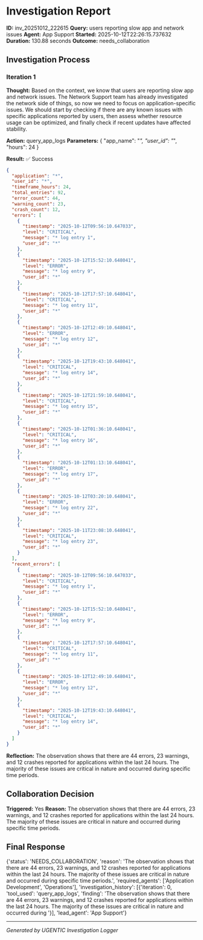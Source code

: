 # Investigation Report

**ID:** inv_20251012_222615
**Query:** users reporting slow app and network issues
**Agent:** App Support
**Started:** 2025-10-12T22:26:15.737632
**Duration:** 130.88 seconds
**Outcome:** needs_collaboration

## Investigation Process

### Iteration 1

**Thought:** Based on the context, we know that users are reporting slow app and network issues. The Network Support team has already investigated the network side of things, so now we need to focus on application-specific issues. We should start by checking if there are any known issues with specific applications reported by users, then assess whether resource usage can be optimized, and finally check if recent updates have affected stability.

**Action:** query_app_logs
**Parameters:** {
  "app_name": "*",
  "user_id": "*",
  "hours": 24
}

**Result:** ✅ Success
```json
{
  "application": "*",
  "user_id": "*",
  "timeframe_hours": 24,
  "total_entries": 92,
  "error_count": 44,
  "warning_count": 23,
  "crash_count": 12,
  "errors": [
    {
      "timestamp": "2025-10-12T09:56:10.647033",
      "level": "CRITICAL",
      "message": "* log entry 1",
      "user_id": "*"
    },
    {
      "timestamp": "2025-10-12T15:52:10.648041",
      "level": "ERROR",
      "message": "* log entry 9",
      "user_id": "*"
    },
    {
      "timestamp": "2025-10-12T17:57:10.648041",
      "level": "CRITICAL",
      "message": "* log entry 11",
      "user_id": "*"
    },
    {
      "timestamp": "2025-10-12T12:49:10.648041",
      "level": "ERROR",
      "message": "* log entry 12",
      "user_id": "*"
    },
    {
      "timestamp": "2025-10-12T19:43:10.648041",
      "level": "CRITICAL",
      "message": "* log entry 14",
      "user_id": "*"
    },
    {
      "timestamp": "2025-10-12T21:59:10.648041",
      "level": "CRITICAL",
      "message": "* log entry 15",
      "user_id": "*"
    },
    {
      "timestamp": "2025-10-12T01:36:10.648041",
      "level": "CRITICAL",
      "message": "* log entry 16",
      "user_id": "*"
    },
    {
      "timestamp": "2025-10-12T01:13:10.648041",
      "level": "ERROR",
      "message": "* log entry 17",
      "user_id": "*"
    },
    {
      "timestamp": "2025-10-12T03:20:10.648041",
      "level": "ERROR",
      "message": "* log entry 22",
      "user_id": "*"
    },
    {
      "timestamp": "2025-10-11T23:08:10.648041",
      "level": "CRITICAL",
      "message": "* log entry 23",
      "user_id": "*"
    }
  ],
  "recent_errors": [
    {
      "timestamp": "2025-10-12T09:56:10.647033",
      "level": "CRITICAL",
      "message": "* log entry 1",
      "user_id": "*"
    },
    {
      "timestamp": "2025-10-12T15:52:10.648041",
      "level": "ERROR",
      "message": "* log entry 9",
      "user_id": "*"
    },
    {
      "timestamp": "2025-10-12T17:57:10.648041",
      "level": "CRITICAL",
      "message": "* log entry 11",
      "user_id": "*"
    },
    {
      "timestamp": "2025-10-12T12:49:10.648041",
      "level": "ERROR",
      "message": "* log entry 12",
      "user_id": "*"
    },
    {
      "timestamp": "2025-10-12T19:43:10.648041",
      "level": "CRITICAL",
      "message": "* log entry 14",
      "user_id": "*"
    }
  ]
}
```

**Reflection:** The observation shows that there are 44 errors, 23 warnings, and 12 crashes reported for applications within the last 24 hours. The majority of these issues are critical in nature and occurred during specific time periods.

## Collaboration Decision

**Triggered:** Yes
**Reason:** The observation shows that there are 44 errors, 23 warnings, and 12 crashes reported for applications within the last 24 hours. The majority of these issues are critical in nature and occurred during specific time periods.

## Final Response

{'status': 'NEEDS_COLLABORATION', 'reason': 'The observation shows that there are 44 errors, 23 warnings, and 12 crashes reported for applications within the last 24 hours. The majority of these issues are critical in nature and occurred during specific time periods.', 'required_agents': ['Application Development', 'Operations'], 'investigation_history': [{'iteration': 0, 'tool_used': 'query_app_logs', 'finding': 'The observation shows that there are 44 errors, 23 warnings, and 12 crashes reported for applications within the last 24 hours. The majority of these issues are critical in nature and occurred during '}], 'lead_agent': 'App Support'}

---
*Generated by UGENTIC Investigation Logger*
